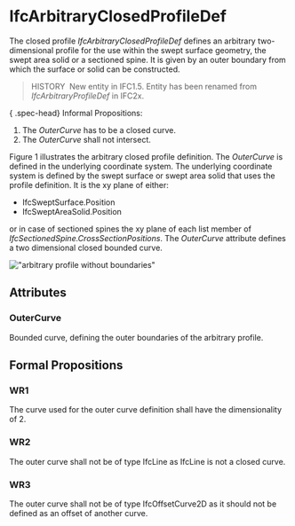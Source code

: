 # IfcArbitraryClosedProfileDef

The closed profile _IfcArbitraryClosedProfileDef_ defines an arbitrary two-dimensional profile for the use within the swept surface geometry, the swept area solid or a sectioned spine. It is given by an outer boundary from which the surface or solid can be constructed.

> HISTORY&nbsp; New entity in IFC1.5. Entity has been renamed from _IfcArbitraryProfileDef_ in IFC2x.

{ .spec-head}
Informal Propositions:

1. The _OuterCurve_ has to be a closed curve.
2. The _OuterCurve_ shall not intersect.

Figure 1 illustrates the arbitrary closed profile definition. The _OuterCurve_ is defined in the underlying coordinate system. The underlying coordinate system is defined by the swept surface or swept area solid that uses the profile definition. It is the xy plane of either:

* IfcSweptSurface.Position
* IfcSweptAreaSolid.Position

or in case of sectioned spines the xy plane of each list member of _IfcSectionedSpine.CrossSectionPositions_. The _OuterCurve_ attribute defines a two dimensional closed bounded curve.

!["arbitrary profile without boundaries"](../../../../../../figures/ifcarbitraryprofiledef-layout1.gif "Figure 1 &mdash; Arbitrary closed profile")

## Attributes

### OuterCurve
Bounded curve, defining the outer boundaries of the arbitrary profile.

## Formal Propositions

### WR1
The curve used for the outer curve definition shall have the dimensionality of 2.

### WR2
The outer curve shall not be of type IfcLine as IfcLine is not a closed curve.

### WR3
The outer curve shall not be of type IfcOffsetCurve2D as it should not be defined as an offset of another curve.
